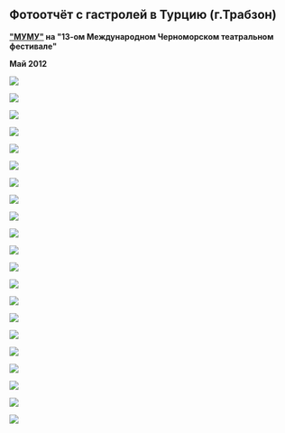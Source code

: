 ## Фотоотчёт с гастролей в Турцию (г.Трабзон)


**["МУМУ"][0] на "13-ом Международном Черноморском театральном фестивале"**


**Май 2012**


![](image-01.jpg)


![](image-02.jpg)


![](image-03.jpg)


![](image-04.jpg)


![](image-05.jpg)


![](image-06.jpg)


![](image-07.jpg)


![](image-08.jpg)


![](image-09.jpg)


![](image-10.jpg)


![](image-11.jpg)


![](image-12.jpg)


![](image-13.jpg)


![](image-14.jpg)


![](image-15.jpg)


![](image-16.jpg)


![](image-17.jpg)


![](image-18.jpg)


![](image-19.jpg)


![](image-20.jpg)


![](image-21.jpg)

[0]: ../../performance/krepostnaya-lyubov-mumu "Крепостная любовь (Муму)"